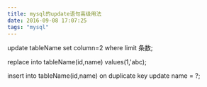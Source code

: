 ```yaml
---
title: mysql的update语句高级用法
date: 2016-09-08 17:07:25
tags: "mysql"
---
```

update tableName set column=2 where limit 条数;
 
replace into tableName(id,name)  values(1,'abc);

insert into tableName(id,name) on duplicate key update name = ?;